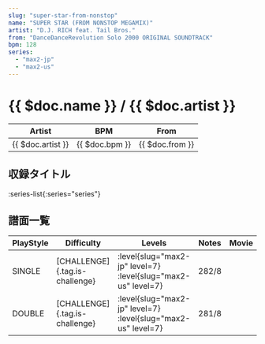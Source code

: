 ```yaml
---
slug: "super-star-from-nonstop"
name: "SUPER STAR (FROM NONSTOP MEGAMIX)"
artist: "D.J. RICH feat. Tail Bros."
from: "DanceDanceRevolution Solo 2000 ORIGINAL SOUNDTRACK"
bpm: 128
series:
  - "max2-jp"
  - "max2-us"
---
```


# {{ $doc.name }} / {{ $doc.artist }}

|Artist|BPM|From|
|------|---|----|
|{{ $doc.artist }}|{{ $doc.bpm }}|{{ $doc.from }}|

## 収録タイトル

:series-list{:series="series"}

## 譜面一覧

|PlayStyle|Difficulty|Levels|Notes|Movie|
|---------|----------|------|-----|-----|
|SINGLE|[CHALLENGE]{.tag.is-challenge}|<div class="field is-grouped is-grouped-multiline">:level{slug="max2-jp" level=7} :level{slug="max2-us" level=7}</div>|282/8||
|DOUBLE|[CHALLENGE]{.tag.is-challenge}|<div class="field is-grouped is-grouped-multiline">:level{slug="max2-jp" level=7} :level{slug="max2-us" level=7}</div>|281/8||
